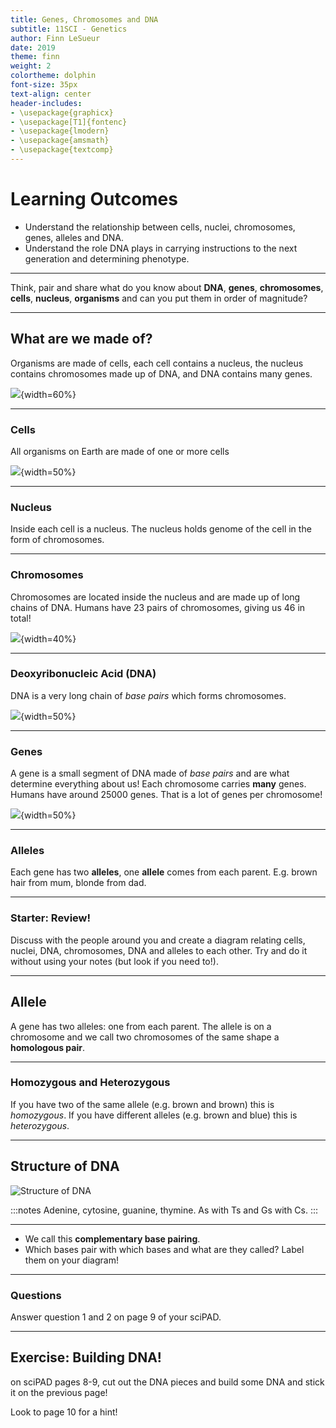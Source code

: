 ```yaml
---
title: Genes, Chromosomes and DNA
subtitle: 11SCI - Genetics
author: Finn LeSueur
date: 2019
theme: finn
weight: 2
colortheme: dolphin
font-size: 35px
text-align: center
header-includes:
- \usepackage{graphicx}
- \usepackage[T1]{fontenc}
- \usepackage{lmodern}
- \usepackage{amsmath}
- \usepackage{textcomp}
---
```


# Learning Outcomes

- Understand the relationship between cells, nuclei, chromosomes, genes, alleles and DNA.
- Understand the role DNA plays in carrying instructions to the next generation and determining phenotype.

---

Think, pair and share what do you know about __DNA__, __genes__, __chromosomes__, __cells__, __nucleus__, __organisms__ and can you put them in order of magnitude?

---

## What are we made of?

Organisms are made of cells, each cell contains a nucleus, the nucleus contains chromosomes made up of DNA, and DNA contains many genes.

![](../assets/2-cell-diagram.jpeg){width=60%}

---

### Cells

All organisms on Earth are made of one or more cells

![](../assets/2-cell.png){width=50%}

---

### Nucleus

Inside each cell is a nucleus. The nucleus holds genome of the cell in the form of chromosomes.

---

### Chromosomes

Chromosomes are located inside the nucleus and are made up of long chains of DNA.
Humans have 23 pairs of chromosomes, giving us 46 in total!

![](../assets/2-chromosomes.jpg){width=40%}


---

### Deoxyribonucleic Acid (DNA)

DNA is a very long chain of _base pairs_ which forms chromosomes.

![](../assets/2-dna.png){width=50%}

---

### Genes

A gene is a small segment of DNA made of _base pairs_ and are what determine everything about us! Each chromosome carries __many__ genes. Humans have around 25000 genes. That is a lot of genes per chromosome!

![](../assets/2-genes.jpeg){width=50%}

---

### Alleles

Each gene has two __alleles__, one __allele__ comes from each parent. E.g. brown hair from mum, blonde from dad.

---

### Starter: Review!

Discuss with the people around you and create a diagram relating cells, nuclei, DNA, chromosomes, DNA and alleles to each other. Try and do it without using your notes (but look if you need to!).

---

## Allele

A gene has two alleles: one from each parent. The allele is on a chromosome and we call two chromosomes of the same shape a __homologous pair__.

---

### Homozygous and Heterozygous

If you have two of the same allele (e.g. brown and brown) this is _homozygous_. If you have different alleles (e.g. brown and blue) this is _heterozygous_.

---

## Structure of DNA

![Structure of DNA](../assets/3-dna-structure.jpg)

:::notes
Adenine, cytosine, guanine, thymine. As with Ts and Gs with Cs.
:::

---

- We call this __complementary base pairing__.
- Which bases pair with which bases and what are they called? Label them on your diagram!

---

### Questions

Answer question 1 and 2 on page 9 of your sciPAD.

---

## Exercise: Building DNA!

on sciPAD pages 8-9, cut out the DNA pieces and build some DNA and stick it on the previous page!

Look to page 10 for a hint!
